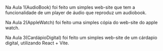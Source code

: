 Na Aula 1(AudioBook) foi feito um simples web-site que tem a funcionalidade de um player de áudio que reproduz um audiobook.

Na Aula 2(AppleWatch) foi feito uma simples cópia do web-site do apple watch.

Na Aula 3(CardápioDigital) foi feito um simples web-site de um cárdapio digital, utilizando React + Vite.
